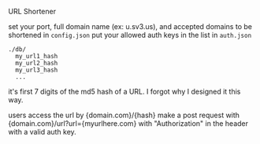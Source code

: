 URL Shortener

set your port, full domain name (ex: u.sv3.us), and accepted domains to be shortened in `config.json`
put your allowed auth keys in the list in `auth.json`

```
./db/
  my_url1_hash
  my_url2_hash
  my_url3_hash
  ...
```

it's first 7 digits of the md5 hash of a URL. I forgot why I designed it this way.

users access the url by {domain.com}/{hash}
make a post request with {domain.com}/url?url={myurlhere.com} with "Authorization" in the header with a valid auth key.